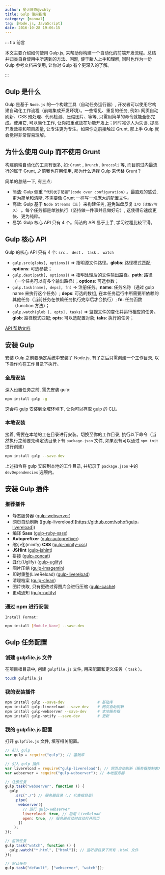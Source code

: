 ```yaml
---
author: 星火燎原@vxhly
title: Gulp 使用指南
category: [manual]
tag: [Node.js, JavaScript]
date: 2016-10-28 19:06:15
---
```


::: tip 前言

本文主要介绍如何使用 Gulp.js, 来帮助你构建一个自动化的前端开发流程。总结并归类自身使用中所遇到的方法、问题, 便于新人上手和理解, 同时也作为一份 Gulp 参考文档来使用, 让你对 Gulp 有个更深入的了解。

:::

<!-- more -->

## Gulp 是什么

Gulp 是基于 `Node.js` 的一个构建工具（自动任务运行器）, 开发者可以使用它构建自动化工作流程（前端集成开发环境）。一些常见、重复的任务, 例如: 网页自动刷新、CSS 预处理、代码检测、压缩图片、等等, 只需用简单的命令就能全部完成。使用它, 可以简化工作, 让你把重点放在功能开发上；同时减少人为失误, 提高开发效率和项目质量, 让专注更为专注。如果你之前接触过 Grunt, 那上手 Gulp 就会觉得非常容易理解。

## 为什么使用 Gulp 而不使用 Grunt

构建前端自动化的工具有很多, 如: `Grunt` , `Brunch` , `Broccoli` 等, 而目前过内最流行的属于 Grunt, 之前我也在用使用, 那为什么选择 Gulp 来代替 Grunt？

简单的总结一下, 有三点:

- 简洁: Gulp 侧重 `“代码优于配置”(code over configuration)` 。最直观的感受, 更为简单和清晰, 不需要像 Grunt 一样写一堆庞大的配置文件。
- 高效: Gulp 基于 `Node Streams（流` ）来构建任务, 避免磁盘反复 `I/O（读取/写入）` 。每个任务都是单独执行（坚持做一件事并且做好它）, 这使得它速度更快、更为纯粹。
- 易学: Gulp 核心 API 只有 4 个。简洁的 API 易于上手, 学习过程比较平滑。

## Gulp 核心 API

Gulp 的核心 API 只有 4 个: `src` 、 `dest` 、 `task` 、 `watch`

- `gulp.src(globs[, options])` => 指明源文件路径。**globs**: 路径模式匹配; **options**: 可选参数；
- `gulp.dest(path[, options])` => 指明处理后的文件输出路径。**path**: 路径（一个任务可以有多个输出路径）；**options**: 可选参数；
- `gulp.task(name[, deps], fn)` => 注册任务。**name**: 任务名称（通过 gulp name 来执行这个任务）; **deps**: 可选的数组, 在本任务运行中所需要所依赖的其他任务（当前任务在依赖任务执行完毕后才会执行）; **fn**: 任务函数（function 方法）；
- `gulp.watch(glob [, opts], tasks)` => 监视文件的变化并运行相应的任务。**glob**: 路径模式匹配; **opts**: 可以选配置对象; **taks**: 执行的任务；

[API 帮助文档](http://github.com/gulpjs/gulp/blob/master/docs/API.md)

## 安装 Gulp

安装 Gulp 之前要确定系统中安装了 Node.js, 有了之后只需创建一个工作目录, 以下操作均在工作目录下执行。

### 全局安装

深入设置任务之前, 需先安装 gulp:

```bash
npm install gulp -g
```

这会将 gulp 安装到全域环境下, 让你可以存取 gulp 的 CLI。

### 本地安装

接着, 需要在本地的工在目录进行安装。切换至你的工作目录, 执行以下命令（当然执行之前要先确定该目录下有 `package.json` 文件, 如果没有可以通过 `npm init` 进行创建）

```bash
npm install gulp --save-dev
```

上述指令将 gulp 安装到本地的工作目录, 并纪录于 `package.json` 中的 `devDependencies` 选项内。

## 安装 Gulp 插件

### 推荐插件

- 静态服务器 ([gulp-webserver](http://github.com/schickling/gulp-webserver))
- 网页自动刷新 ([gulp-livereload][<https://github.com/vohof/gulp-livereload>])
- 编译 **Sass** ([gulp-ruby-sass](http://github.com/sindresorhus/gulp-ruby-sass))
- **Autoprefixer** ([gulp-autoprefixer](http://github.com/Metrime/gulp-autoprefixer))
- 缩小化(minify) **CSS** ([gulp-minify-css](http://github.com/jonathanepollack/gulp-minify-css))
- **JSHint** ([gulp-jshint](http://github.com/wearefractal/gulp-jshint))
- 拼接 ([gulp-concat](http://github.com/wearefractal/gulp-concat))
- 丑化(Uglify) ([gulp-uglify](http://github.com/terinjokes/gulp-uglify))
- 图片压缩 ([gulp-imagemin](http://github.com/sindresorhus/gulp-imagemin))
- 即时重整(LiveReload) ([gulp-livereload](http://github.com/vohof/gulp-livereload))
- 清理档案 ([gulp-clean](http://github.com/peter-vilja/gulp-clean))
- 图片快取, 只有更改过得图片会进行压缩 ([gulp-cache](http://github.com/jgable/gulp-cache/))
- 更动通知 ([gulp-notify](http://github.com/mikaelbr/gulp-notify))

### 通过 npm 进行安装

`Install Format:`

```bash
npm install [Module_Name] --save-dev
```

## Gulp 任务配置

### 创建 gulpfile.js 文件

在项目根目录中, 创建 `gulpfile.js` 文件, 用来配置和定义任务（ `task` ）。

```bash
touch gulpfile.js
```

### 我的安装插件

```bash
npm install gulp --save-dev               # 基础库
npm install gulp-livereload --save-dev    # 网页自动刷新
npm install gulp-webserver --save-dev     # 本地服务器
npm install gulp-notify --save-dev        # 更新
```

### 我的 gulpfile.js 配置

打开 `gulpfile.js` 文件, 填写相关配置。

```javascript
// 引入 gulp
var gulp = require("gulp"); // 基础库

// 引入 gulp 插件
var livereload = require("gulp-livereload"); // 网页自动刷新（服务器控制客户端同步刷新）
var webserver = require("gulp-webserver"); // 本地服务器

// 注册任务
gulp.task("webserver", function () {
  gulp
    .src("./") // 服务器目录（./ 代表根目录）
    .pipe(
      webserver({
        // 运行 gulp-webserver
        livereload: true, // 启用 LiveReload
        open: true, // 服务器启动时自动打开网页
      })
    );
});

// 监听任务
gulp.task("watch", function () {
  gulp.watch("*.html", ["html"]); // 监听根目录下所有 .html 文件
});

// 默认任务
gulp.task("default", ["webserver", "watch"]);
```
